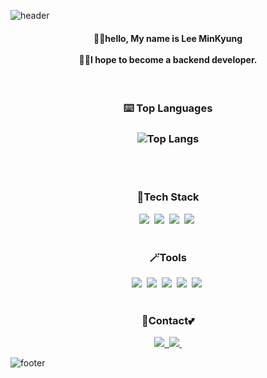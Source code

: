 ![header](https://capsule-render.vercel.app/api?type=waving&color=ffd700&text=%20welcome%20to%20My%20Github&height=200&fontSize=50&fontColor=ffffff)

<h4 align="center">🙋‍♀️hello, My name is Lee MinKyung  <br><br> 👩‍💻I hope to become a backend developer.</h4>
<br>

<h3 align="center">
  ⌨️ Top Languages </h3>
<h3 align="center">

![Top Langs](https://github-readme-stats.vercel.app/api/top-langs/?username=minnily&layout=compact)
</h3>
<br>
<br>

<!--내용 부분-->
<h3 align="center">🚩Tech Stack </h3>
<div align="center">
  <img src="https://img.shields.io/badge/react-20232a.svg?style=for-the-badge&logo=react&logoColor=61DAFB" />&nbsp
  <img src="https://img.shields.io/badge/javascript-F7DF1E.svg?style=for-the-badge&logo=javascript&logoColor=20232a" />&nbsp
  <img src="https://img.shields.io/badge/html5-E34F26.svg?style=for-the-badge&logo=html5&logoColor=white" />&nbsp
  <img src="https://img.shields.io/badge/css3-1572B6.svg?style=for-the-badge&logo=css3&logoColor=white" />&nbsp
</div>

<br>

<h3 align="center">🪄Tools </h3>
<div align="center">
  <img src="https://img.shields.io/badge/git-F05033.svg?style=for-the-badge&logo=git&logoColor=white" />&nbsp
  <img src="https://img.shields.io/badge/github-181717.svg?style=for-the-badge&logo=github&logoColor=white" />&nbsp
  <img src="https://img.shields.io/badge/Notion-F3F3F3.svg?style=for-the-badge&logo=notion&logoColor=black" />&nbsp
  <img src="https://img.shields.io/badge/figma-F24E1E.svg?style=for-the-badge&logo=figma&logoColor=white" />&nbsp
  <img src="https://img.shields.io/badge/VSCode-2C2C32.svg?style=for-the-badge&logo=visual-studio-code&logoColor=22ABF3" />&nbsp
</div>

<br>

<h3 align="center">📩Contact💕</h3>
<div align="center">
  <a href="https://velog.io/@minni_">
    <img src="https://img.shields.io/badge/Velog-1EBC8F?style=for-the-badge&logo=velog&logoColor=white" />&nbsp
  </a>
  <a href="mailto:dlalsrud20142905@gmail.com">
    <img
      src="https://img.shields.io/badge/dlalsrud20142905@gmail.com-D14836?style=for-the-badge&logo=gmail&logoColor=white"/>&nbsp
  </a>
</div>

![footer](https://capsule-render.vercel.app/api?section=footer&type=waving&color=ffd700)
